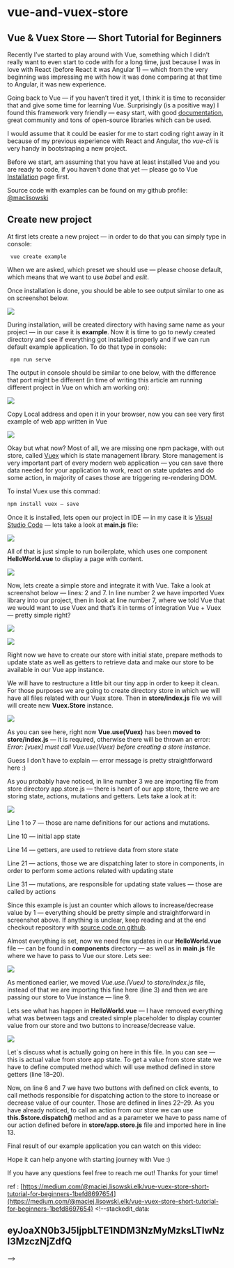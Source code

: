 # vue-and-vuex-store

## Vue & Vuex Store — Short Tutorial for Beginners

Recently I’ve started to play around with Vue, something which I didn’t really want to even start to code with for a long time, just because I was in love with React \(before React it was Angular 1\) — which from the very beginning was impressing me with how it was done comparing at that time to Angular, it was new experience.

Going back to Vue — if you haven’t tired it yet, I think it is time to reconsider that and give some time for learning Vue. Surprisingly \(is a positive way\) I found this framework very friendly — easy start, with good [documentation](https://vuejs.org/v2/guide/), great community and tons of open-source libraries which can be used.

I would assume that it could be easier for me to start coding right away in it because of my previous experience with React and Angular, tho _vue-cli_ is very handy in bootstraping a new project.

Before we start, am assuming that you have at least installed Vue and you are ready to code, if you haven’t done that yet — please go to Vue [Installation](https://vuejs.org/v2/guide/installation.html) page first.

Source code with examples can be found on my github profile: [@maclisowski](https://github.com/maclisowski)

## Create new project

At first lets create a new project — in order to do that you can simply type in console:

```text
 vue create example
```

When we are asked, which preset we should use — please choose default, which means that we want to use _babel_ and _eslit_.

Once installation is done, you should be able to see output similar to one as on screenshot below.

![](https://miro.medium.com/max/2298/1*fp7u3AHbrfSWM9DIgLzNjQ.png)

During installation, will be created directory with having same name as your project — in our case it is **example**. Now it is time to go to newly created directory and see if everything got installed properly and if we can run default example application. To do that type in console:

```text
 npm run serve
```

The output in console should be similar to one below, with the difference that port might be different \(in time of writing this article am running different project in Vue on which am working on\):

![](https://miro.medium.com/max/1036/1*xztKFZ5vIzIyR581ZXlJpw.png)

Copy Local address and open it in your browser, now you can see very first example of web app written in Vue

![](https://miro.medium.com/max/2552/1*SDseVdGdMAeoByihWIygkA.png)

Okay but what now? Most of all, we are missing one npm package, with out store, called [Vuex](https://vuex.vuejs.org/) which is state management library. Store management is very important part of every modern web application — you can save there data needed for your application to work, react on state updates and do some action, in majority of cases those are triggering re-rendering DOM.

To instal Vuex use this commad:

```javascript
npm install vuex — save
```

Once it is installed, lets open our project in IDE — in my case it is [Visual Studio Code](https://code.visualstudio.com/) — lets take a look at **main.js** file:

![](https://miro.medium.com/max/3334/1*jH58JPRKS-uxU-vwGYhsow.png)

All of that is just simple to run boilerplate, which uses one component **HelloWorld.vue** to display a page with content.

![](https://miro.medium.com/max/3348/1*gphwDKOIZK3lV5Ok6jvjtA.png)

Now, lets create a simple store and integrate it with Vue. Take a look at screenshot below — lines: 2 and 7. In line number 2 we have imported Vuex library into our project, then in look at line number 7, where we told Vue that we would want to use Vuex and that’s it in terms of integration Vue + Vuex — pretty simple right?

![](https://miro.medium.com/max/30/1*eZDlwh--_iE-y5Gt4GMCEw.png?q=20)

![](https://miro.medium.com/max/3354/1*eZDlwh--_iE-y5Gt4GMCEw.png)

Right now we have to create our store with initial state, prepare methods to update state as well as getters to retrieve data and make our store to be available in our Vue app instance.

We will have to restructure a little bit our tiny app in order to keep it clean. For those purposes we are going to create directory store in which we will have all files related with our Vuex store. Then in **store/index.js** file we will will create new **Vuex.Store** instance.

![](https://miro.medium.com/max/3350/1*Yb0DxT2B8UitPfD7YFydxQ.png)

As you can see here, right now **Vue.use\(Vuex\)** has been **moved to store/index.js** — it is required, otherwise there will be thrown an error: _Error: \[vuex\] must call Vue.use\(Vuex\) before creating a store instance._

Guess I don’t have to explain — error message is pretty straightforward here :\)

As you probably have noticed, in line number 3 we are importing file from store directory app.store.js — there is heart of our app store, there we are storing state, actions, mutations and getters. Lets take a look at it:

![](https://miro.medium.com/max/3350/1*Iolni40TgdWlvnhmCt9ysw.png)

Line 1 to 7 — those are name definitions for our actions and mutations.

Line 10 — initial app state

Line 14 — getters, are used to retrieve data from store state

Line 21 — actions, those we are dispatching later to store in components, in order to perform some actions related with updating state

Line 31 — mutations, are responsible for updating state values — those are called by actions

Since this example is just an counter which allows to increase/decrease value by 1 — everything should be pretty simple and straightforward in screenshot above. If anything is unclear, keep reading and at the end checkout repository with [source code on github](https://github.com/maclisowski/vue-vuex-example).

Almost everything is set, now we need few updates in our **HelloWorld.vue** file — can be found in **components** directory — as well as in **main.js** file where we have to pass to Vue our store. Lets see:

![](https://miro.medium.com/max/3348/1*dqaHq81BVljYQcR7hQlfuw.png)

As mentioned earlier, we moved _Vue.use.\(Vuex\)_ to _store/index.js_ file, instead of that we are importing this fine here \(line 3\) and then we are passing our store to Vue instance — line 9.

Lets see what has happen in **HelloWorld.vue** — I have removed everything what was between  tags and created simple placeholder to display counter value from our store and two buttons to increase/decrease value.

![](https://miro.medium.com/max/3354/1*NOMitmfFVILdUilpl594VQ.png)

Let\`s discuss what is actually going on here in this file. In  you can see  _—_ this is actual value from store app state. To get a value from store state we have to define computed method which will use method defined in store getters \(line 18–20\).

Now, on line 6 and 7 we have two buttons with defined on click events, to call methods responsible for dispatching action to the store to increase or decrease value of our counter. Those are defined in lines 22–29. As you have already noticed, to call an action from our store we can use **this.$store.dispatch\(\)** method and as a parameter we have to pass name of our action defined before in **store/app.store.js** file and imported here in line 13.

Final result of our example application you can watch on this video:

Hope it can help anyone with starting journey with Vue :\)

If you have any questions feel free to reach me out! Thanks for your time!

ref : [https://medium.com/@maciej.lisowski.elk/vue-vuex-store-short-tutorial-for-beginners-1befd8697654](https://medium.com/@maciej.lisowski.elk/vue-vuex-store-short-tutorial-for-beginners-1befd8697654) &lt;!--stackedit\_data:

## eyJoaXN0b3J5IjpbLTE1NDM3NzMyMzksLTIwNzI3MzczNjZdfQ

--&gt;

